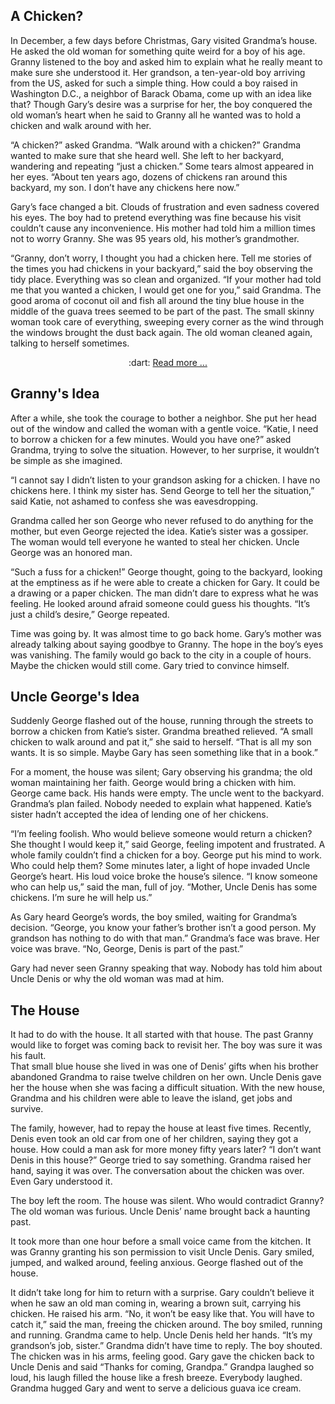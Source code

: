 ## A Chicken?

In December, a few days before Christmas, Gary visited Grandma’s house. He asked the old woman for something quite weird for a boy of his age.
Granny listened to the boy and asked him to explain what he really meant to make sure she understood it.
Her grandson, a ten-year-old boy arriving from the US, asked for such a simple thing. How could a boy raised in Washington D.C., a neighbor of Barack Obama, 
come up with an idea like that? Though Gary’s desire was a surprise for her, the boy conquered the old woman’s heart when he said to
Granny all he wanted was to hold a chicken and walk around with her.


“A chicken?” asked Grandma. “Walk around with a chicken?” Grandma wanted to make sure that she heard well. She left to her backyard, 
wandering and repeating “just a chicken.” Some tears almost appeared in her eyes. “About ten years ago, dozens of chickens ran around this backyard, my son.
I don’t have any chickens here now.” 

Gary’s face changed a bit. Clouds of frustration and even sadness covered his eyes. 
The boy had to pretend everything was fine because his visit couldn’t cause any inconvenience. 
His mother had told him a million times not to worry Granny. She was 95 years old, his mother’s grandmother.


“Granny, don’t worry, I thought you had a chicken here. Tell me stories of the times you had chickens in your backyard,” said the boy observing the tidy place. 
Everything was so clean and organized. 
“If your mother had told me that you wanted a chicken, I would get one for you,” said Grandma. 
The good aroma of coconut oil and fish all around the tiny blue house in the middle of the guava trees seemed to be part of the past.
The small skinny woman took care of everything, sweeping every corner as the wind through the windows brought the dust back again. 
The old woman cleaned again, talking to herself sometimes.  

<p align="center">
  :dart: <a href="https://"https://github.com/marybishopgit/CreativeWriting/blob/main/projTheChicken/sample02.md"> Read more ...</a>   
</p>


## Granny's Idea

After a while, she took the courage to bother a neighbor. She put her head out of the window and called the woman with a gentle voice. 
“Katie, I need to borrow a chicken for a few minutes. Would you have one?” asked Grandma, trying to solve the situation. However, to her surprise, 
it wouldn’t be simple as she imagined. 


“I cannot say I didn’t listen to your grandson asking for a chicken. I have no chickens here. I think my sister has. Send George to tell her the situation,” said Katie, not ashamed to confess she was eavesdropping. 


Grandma called her son George who never refused to do anything for the mother, but even George rejected the idea. Katie’s sister was a gossiper. 
The woman would tell everyone he wanted to steal her chicken. Uncle George was an honored man. 


“Such a fuss for a chicken!” George thought, going to the backyard, looking at the emptiness as if he were able to create a chicken for Gary. 
It could be a drawing or a paper chicken. The man didn’t dare to express what he was feeling. He looked around afraid someone could guess his thoughts. 
“It’s just a child’s desire,” George repeated. 


Time was going by. It was almost time to go back home. Gary’s mother was already talking about saying goodbye to Granny. 
The hope in the boy’s eyes was vanishing. The family would go back to the city in a couple of hours.
Maybe the chicken would still come. Gary tried to convince himself. 


##  Uncle George's Idea
Suddenly George flashed out of the house, running through the streets to borrow a chicken from Katie’s sister. 
Grandma breathed relieved. 
“A small chicken to walk around and pat it,” she said to herself. 
“That is all my son wants. It is so simple.  Maybe Gary has seen something like that in a book.”


For a moment, the house was silent; Gary observing his grandma; the old woman maintaining her faith. George would bring a chicken with him.
George came back. His hands were empty. The uncle went to the backyard. Grandma’s plan failed. Nobody needed to explain what happened.
Katie’s sister hadn’t accepted the idea of lending one of her chickens. 


“I’m feeling foolish. Who would believe someone would return a chicken? She thought I would keep it,” said George, feeling impotent and frustrated.
A whole family couldn’t find a chicken for a boy. George put his mind to work. Who could help them? 
Some minutes later, a light of hope invaded Uncle George’s heart.
His loud voice broke the house’s silence. “I know someone who can help us,” said the man, full of joy. 
“Mother, Uncle Denis has some chickens. I’m sure he will help us.” 

As Gary heard George’s words, the boy smiled, waiting for Grandma’s decision.
“George, you know your father’s brother isn’t a good person. 
My grandson has nothing to do with that man.” 
Grandma’s face was brave. Her voice was brave. 
“No, George, Denis is part of the past.”


Gary had never seen Granny speaking that way. 
Nobody has told him about Uncle Denis or why the old woman was mad at him. 

##  The House 

It had to do with the house. It all started with that house. The past Granny would like to forget was coming back to revisit her. The boy was sure it was his fault.  
That small blue house she lived in was one of Denis’ gifts when his brother abandoned Grandma to raise twelve children on her own. Uncle Denis gave 
her the house when she was facing a difficult situation.
With the new house, Grandma and his children were able to leave the island, get jobs and survive.   


The family, however, had to repay the house at least five times. Recently, Denis even took an old car from one of her children, saying they got a house. 
How could a man ask for more money fifty years later? 
“I don’t want Denis in this house?” George tried to say something. Grandma raised her hand, saying it was over. 
The conversation about the chicken was over. Even Gary understood it. 

The boy left the room. 
The house was silent. Who would contradict Granny? The old woman was furious. 
Uncle Denis’ name brought back a haunting past. 

It took more than one hour before a small voice came from the kitchen. It was Granny granting his son permission to visit Uncle Denis.
Gary smiled, jumped, and walked around, feeling anxious.  George flashed out of the house. 


It didn’t take long for him to return with a surprise.  Gary couldn’t believe it when he saw an old man coming in, wearing a brown suit, carrying his chicken. 
He raised his arm. “No, it won’t be easy like that.
You will have to catch it,” said the man, freeing the chicken around. 
The boy smiled, running and running. Grandma came to help. Uncle Denis held her hands. 
“It’s my grandson’s job, sister.”  Grandma didn’t have time to reply. The boy shouted. 
The chicken was in his arms, feeling good. Gary gave the chicken back 
to Uncle Denis and said “Thanks for coming, Grandpa.” 
Grandpa laughed so loud, his laugh filled the house like a fresh breeze.
Everybody laughed. Grandma hugged Gary and went to serve a delicious guava ice cream. 





